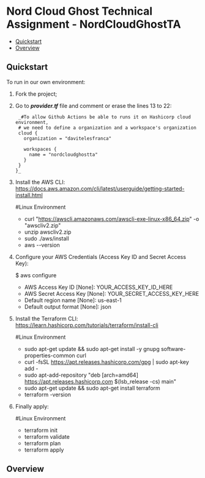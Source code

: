 # Nord Cloud Ghost Technical Assignment - NordCloudGhostTA

* [Quickstart](#quickstart)
* [Overview](#overview)

## Quickstart

To run in our own environment:
1. Fork the project;
2. Go to _**provider.tf**_ file and comment or erase the lines 13 to 22:


        _#To allow Github Actions be able to runs it on Hashicorp cloud environment, 
        # we need to define a organization and a workspace's organization
        cloud {
          organization = "davitelesfranca"

          workspaces {
            name = "nordcloudghostta"
          }   
        } 
       }_
       
3. Install the AWS CLI: https://docs.aws.amazon.com/cli/latest/userguide/getting-started-install.html


      #Linux Environment
      - curl "https://awscli.amazonaws.com/awscli-exe-linux-x86_64.zip" -o "awscliv2.zip"
      - unzip awscliv2.zip
      - sudo ./aws/install
      - aws --version
      
4. Configure your AWS Credentials (Access Key ID and Secret Access Key):


      $ aws configure
      - AWS Access Key ID [None]: YOUR_ACCESS_KEY_ID_HERE
      - AWS Secret Access Key [None]: YOUR_SECRET_ACCESS_KEY_HERE
      - Default region name [None]: us-east-1
      - Default output format [None]: json
      
5. Install the Terraform CLI: https://learn.hashicorp.com/tutorials/terraform/install-cli


      #Linux Environment
      - sudo apt-get update && sudo apt-get install -y gnupg software-properties-common curl
      - curl -fsSL https://apt.releases.hashicorp.com/gpg | sudo apt-key add -
      - sudo apt-add-repository "deb [arch=amd64] https://apt.releases.hashicorp.com $(lsb_release -cs) main"
      - sudo apt-get update && sudo apt-get install terraform
      - terraform -version

6. Finally apply:


   #Linux Environment
   - terraform init
   - terraform validate
   - terraform plan
   - terraform apply
   
   
  ## Overview
  
   
         
      
